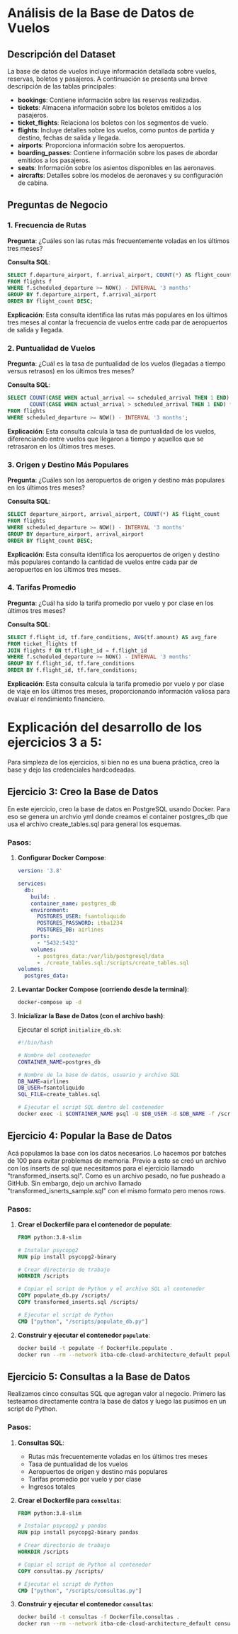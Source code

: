 
# Análisis de la Base de Datos de Vuelos

## Descripción del Dataset

La base de datos de vuelos incluye información detallada sobre vuelos, reservas, boletos y pasajeros. A continuación se presenta una breve descripción de las tablas principales:

- **bookings**: Contiene información sobre las reservas realizadas.
- **tickets**: Almacena información sobre los boletos emitidos a los pasajeros.
- **ticket_flights**: Relaciona los boletos con los segmentos de vuelo.
- **flights**: Incluye detalles sobre los vuelos, como puntos de partida y destino, fechas de salida y llegada.
- **airports**: Proporciona información sobre los aeropuertos.
- **boarding_passes**: Contiene información sobre los pases de abordar emitidos a los pasajeros.
- **seats**: Información sobre los asientos disponibles en las aeronaves.
- **aircrafts**: Detalles sobre los modelos de aeronaves y su configuración de cabina.

## Preguntas de Negocio

### 1. Frecuencia de Rutas
**Pregunta**: ¿Cuáles son las rutas más frecuentemente voladas en los últimos tres meses?

**Consulta SQL**:
```sql
SELECT f.departure_airport, f.arrival_airport, COUNT(*) AS flight_count
FROM flights f
WHERE f.scheduled_departure >= NOW() - INTERVAL '3 months'
GROUP BY f.departure_airport, f.arrival_airport
ORDER BY flight_count DESC;
```

**Explicación**: Esta consulta identifica las rutas más populares en los últimos tres meses al contar la frecuencia de vuelos entre cada par de aeropuertos de salida y llegada.

### 2. Puntualidad de Vuelos
**Pregunta**: ¿Cuál es la tasa de puntualidad de los vuelos (llegadas a tiempo versus retrasos) en los últimos tres meses?

**Consulta SQL**:
```sql
SELECT COUNT(CASE WHEN actual_arrival <= scheduled_arrival THEN 1 END) * 100.0 / COUNT(*) AS on_time_percentage,
       COUNT(CASE WHEN actual_arrival > scheduled_arrival THEN 1 END) * 100.0 / COUNT(*) AS delayed_percentage
FROM flights
WHERE scheduled_departure >= NOW() - INTERVAL '3 months';
```

**Explicación**: Esta consulta calcula la tasa de puntualidad de los vuelos, diferenciando entre vuelos que llegaron a tiempo y aquellos que se retrasaron en los últimos tres meses.

### 3. Origen y Destino Más Populares
**Pregunta**: ¿Cuáles son los aeropuertos de origen y destino más populares en los últimos tres meses?

**Consulta SQL**:
```sql
SELECT departure_airport, arrival_airport, COUNT(*) AS flight_count
FROM flights
WHERE scheduled_departure >= NOW() - INTERVAL '3 months'
GROUP BY departure_airport, arrival_airport
ORDER BY flight_count DESC;
```

**Explicación**: Esta consulta identifica los aeropuertos de origen y destino más populares contando la cantidad de vuelos entre cada par de aeropuertos en los últimos tres meses.

### 4. Tarifas Promedio
**Pregunta**: ¿Cuál ha sido la tarifa promedio por vuelo y por clase en los últimos tres meses?

**Consulta SQL**:
```sql
SELECT f.flight_id, tf.fare_conditions, AVG(tf.amount) AS avg_fare
FROM ticket_flights tf
JOIN flights f ON tf.flight_id = f.flight_id
WHERE f.scheduled_departure >= NOW() - INTERVAL '3 months'
GROUP BY f.flight_id, tf.fare_conditions
ORDER BY f.flight_id, tf.fare_conditions;
```

**Explicación**: Esta consulta calcula la tarifa promedio por vuelo y por clase de viaje en los últimos tres meses, proporcionando información valiosa para evaluar el rendimiento financiero.



# Explicación del desarrollo de los ejercicios 3 a 5:

Para simpleza de los ejercicios, si bien no es una buena práctica, creo la base y dejo las credenciales hardcodeadas.

## Ejercicio 3: Creo la Base de Datos 

En este ejercicio, creo la base de  datos en PostgreSQL usando Docker. Para eso se genera un archvio yml donde creamos el container postgres_db que usa el archivo create_tables.sql para general los esquemas.

### Pasos:

1. **Configurar Docker Compose**:

   ```yaml
   version: '3.8'

   services:
     db:
       build: .
       container_name: postgres_db
       environment:
         POSTGRES_USER: fsantoliquido
         POSTGRES_PASSWORD: itba1234
         POSTGRES_DB: airlines
       ports:
         - "5432:5432"
       volumes:
         - postgres_data:/var/lib/postgresql/data
         - ./create_tables.sql:/scripts/create_tables.sql
   volumes:
     postgres_data:
   ```

2. **Levantar Docker Compose (corriendo desde la terminal)**:

   ```sh
   docker-compose up -d
   ```

3. **Inicializar la Base de Datos (con el archivo bash)**:

   Ejecutar el script `initialize_db.sh`:

   ```sh
   #!/bin/bash

   # Nombre del contenedor
   CONTAINER_NAME=postgres_db

   # Nombre de la base de datos, usuario y archivo SQL
   DB_NAME=airlines
   DB_USER=fsantoliquido
   SQL_FILE=create_tables.sql

   # Ejecutar el script SQL dentro del contenedor
   docker exec -i $CONTAINER_NAME psql -U $DB_USER -d $DB_NAME -f /scripts/$SQL_FILE
   ```

## Ejercicio 4: Popular la Base de Datos

Acá populamos la base con los datos necesarios. Lo hacemos por batches de 100 para evitar problemas de memoria. Previo a esto se creó un archivo con los inserts de sql que necesitamos para el ejercicio llamado "transformed_inserts.sql". Como es un archivo pesado, no fue pusheado a GitHub. Sin embargo, dejo un archivo llamado "transformed_isnerts_sample.sql" con el mismo formato pero menos rows. 

### Pasos:

1. **Crear el Dockerfile para el contenedor de populate**:

   ```Dockerfile
   FROM python:3.8-slim

   # Instalar psycopg2
   RUN pip install psycopg2-binary

   # Crear directorio de trabajo
   WORKDIR /scripts

   # Copiar el script de Python y el archivo SQL al contenedor
   COPY populate_db.py /scripts/
   COPY transformed_inserts.sql /scripts/

   # Ejecutar el script de Python
   CMD ["python", "/scripts/populate_db.py"]
   ```

2. **Construir y ejecutar el contenedor `populate`**:

   ```sh
   docker build -t populate -f Dockerfile.populate .
   docker run --rm --network itba-cde-cloud-architecture_default populate
   ```

## Ejercicio 5: Consultas a la Base de Datos

Realizamos cinco consultas SQL que agregan valor al negocio. Primero las testeamos directamente contra la base de datos y luego las pusimos en un script de Python.

### Pasos:

1. **Consultas SQL**:
   - Rutas más frecuentemente voladas en los últimos tres meses
   - Tasa de puntualidad de los vuelos
   - Aeropuertos de origen y destino más populares
   - Tarifas promedio por vuelo y por clase
   - Ingresos totales

2. **Crear el Dockerfile para `consultas`**:

   ```Dockerfile
   FROM python:3.8-slim

   # Instalar psycopg2 y pandas
   RUN pip install psycopg2-binary pandas

   # Crear directorio de trabajo
   WORKDIR /scripts

   # Copiar el script de Python al contenedor
   COPY consultas.py /scripts/

   # Ejecutar el script de Python
   CMD ["python", "/scripts/consultas.py"]
   ```

3. **Construir y ejecutar el contenedor `consultas`**:

   ```sh
   docker build -t consultas -f Dockerfile.consultas .
   docker run --rm --network itba-cde-cloud-architecture_default consultas
   ```
